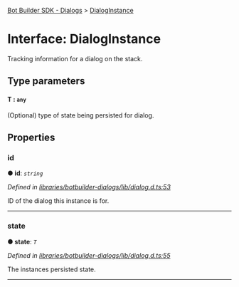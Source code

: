 [Bot Builder SDK - Dialogs](../README.md) > [DialogInstance](../interfaces/botbuilder_dialogs.dialoginstance.md)



# Interface: DialogInstance


Tracking information for a dialog on the stack.

## Type parameters
#### T :  `any`

(Optional) type of state being persisted for dialog.


## Properties
<a id="id"></a>

###  id

**●  id**:  *`string`* 

*Defined in [libraries/botbuilder-dialogs/lib/dialog.d.ts:53](https://github.com/Microsoft/botbuilder-js/blob/ce7c4b3/libraries/botbuilder-dialogs/lib/dialog.d.ts#L53)*



ID of the dialog this instance is for.




___

<a id="state"></a>

###  state

**●  state**:  *`T`* 

*Defined in [libraries/botbuilder-dialogs/lib/dialog.d.ts:55](https://github.com/Microsoft/botbuilder-js/blob/ce7c4b3/libraries/botbuilder-dialogs/lib/dialog.d.ts#L55)*



The instances persisted state.




___


